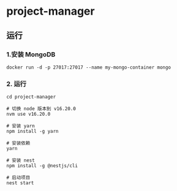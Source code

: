 # project-manager
## 运行
### 1.安装 MongoDB
```shell
docker run -d -p 27017:27017 --name my-mongo-container mongo
```
### 2. 运行
```shell
cd project-manager

# 切换 node 版本到 v16.20.0
nvm use v16.20.0

# 安装 yarn
npm install -g yarn

# 安装依赖
yarn

# 安装 nest
npm install -g @nestjs/cli

# 启动项目
nest start
```